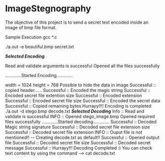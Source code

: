 # ImageStegnography
The objective of this project is to send a secret text encoded inside an image of bmp file format.

Sample Execution
gcc *.c

./a.out -e beautiful.bmp secret.txt

*****************Selected Encoding*****************

Read and validate arguments is successful
Opened all the files successfully

.............Started Encoding.............

width = 1024
height = 768
Possible to hide the data in image
Successful :: copied header......
Successful :: Encoded the magic string 
Successful :: Encoded secret file extention size
Successful :: Encoded extension
Successful :: Encoded secret file size
Successful :: Encoded the secret data
Successful :: Copied remaining bytes
Hurrayy!!!!  Encoding is completed
./a.out -d stego.bmp decode.txt
*****************Selected Decoding*****************
Info :: Read and validate is successful
INFO :: Opened stego_image.bmp
Opened required files successfully
.............Started decoding.............
Successful :: Decoded Magic string signature
Successful :: Decoded secret file extension size
Successful :: Decoded secret file extension 
INFO :: Ouput file is not mentioned!! -- Creating decode.txt as default!!
Successful :: Opened output file 
Successful :: Decoded secret file size 
Successful ::  Decoded secret message
Successful :: Hurrayy!!! Decoding Completed :)
You can check text content by using the command --> cat decode.txt
